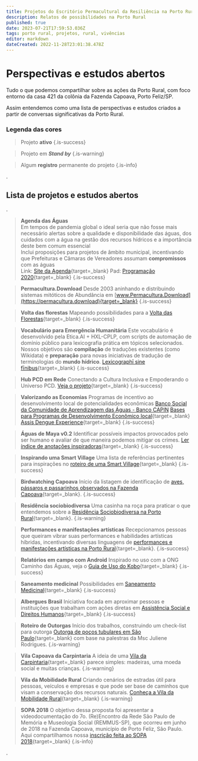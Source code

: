 ```yaml
---
title: Projetos do Escritório Permacultural da Resiliência na Porto Rural
description: Relatos de possibilidades na Porto Rural
published: true
date: 2023-07-21T17:59:53.036Z
tags: porto rural, projetos, rural, vivências
editor: markdown
dateCreated: 2022-11-28T23:01:38.478Z
---
```


# Perspectivas e estudos abertos

Tudo o que podemos compartilhar sobre as ações da Porto Rural, com foco entorno da casa 421 da colônia da Fazenda Capoava, Porto Feliz/SP. 

Assim entendemos como uma lista de perspectivas e estudos criados a partir de conversas significativas da Porto Rural.

### Legenda das cores
> Projeto **ativo**
{.is-success}

> Projeto em ***Stand by***
{.is-warning}

> Algum **registro** permanente do projeto
{.is-info}

.
## Lista de projetos e estudos abertos

.
> **Agenda das Águas**
<br>Em tempos de pandemia global o ideal seria que não fosse mais necessário alertas sobre a qualidade e disponibilidade das águas, dos cuidados com a água na gestão dos recursos hídricos e a importância deste bem comum essencial
<br>Inclui proposições para projetos de âmbito municipal, incentivando que Prefeituras e Câmaras de Vereadores assumam **compromissos** com as águas
<br>Link: [Site da Agenda](https://agenda.aguas.bio.br){target=_blank}
Pad: [Programação 2020](https://pad.aguas.cc/p/ProgramA%C3%A7%C3%A3o_2020){target=_blank}
{.is-success}

> **Permacultura.Download**
Desde 2003 aninhando e distribuindo sistemas mitóticos de Abundância em [www.Permacultura.Download](https://permacultura.download){target=_blank}
{.is-success}

> **Volta das florestas**
Mapeando possibilidades para a [Volta das Florestas](https://info.aguas.cc/porto-rural/caminhos-possiveis/mapeando-possibilidades-para-a-volta-das-florestas){target=_blank}
{.is-success}

> **Vocabulário para Emergência Humanitária**
Este vocabulário é desenvolvido pela Etica.AI + HXL-CPLP, com scripts de automação de domínio público para lexicografia prática em tópicos selecionados. Nossos objetivos são **compilação** de traduções existentes (como Wikidata) e **preparação** para novas iniciativas de tradução de terminologias do **mundo hídrico**. [Lexicographī sine fīnibus](https://github.com/EticaAI/lexicographi-sine-finibus){target=_blank}
{.is-success}


> **Hub PCD em Rede**
Conectando a Cultura Inclusiva e Empoderando o Universo PCD. [Veja o projeto](https://rafaelferraz.notion.site/rafaelferraz/Hub-PCD-em-Rede-f614db87ecd84f84a982d72046aa5406){target=_blank}
{.is-success}

> **Valorizando as Economias**
Programas de incentivo ao desenvolvimento local de potencialidades econômicas
[Banco Social da Comunidade de Aprendizagem das Águas - Banco CAPIN](https://bancocapin.ga)
[Bases para Programas de Desenvolvimento Econômico local](https://info.aguas.cc/porto-rural/caminhos-possiveis/valorizando-as-economias){target=_blank}
[Assis Dengue Experience](https://info.aguas.cc/porto-rural/caminhos-possiveis/assis-experience){target=_blank}
{.is-success}

> **Águas de Maya v0.2**
Identificar possíveis impactos provocados pelo ser humano e avaliar de que maneira podemos mitigar os crimes.
[Ler índice de anotações inspiradoras](https://info.aguas.cc/porto-rural/caminhos-possiveis/aguas-de-maya){target=_blank}
{.is-success}

> **Inspirando uma Smart Village**
Uma lista de referências pertinentes para inspirações no [roteiro de uma Smart Village](https://ciclos.aguas.ml/porto-rural/caminhos-possiveis/inspiracoes-do-roteiro-da-smart-village){target=_blank}
{.is-success}

> **Birdwatching Capoava**
Início da listagem de identificação de [aves, pássaros e passarinhos observados na Fazenda Capoava](/porto-rural/caminhos-possiveis/lista-de-aves-na-capoava){target=_blank}.
{.is-success}

> **Residência sociobiodiversa**
Uma casinha na roça para praticar o que entendemos sobre a [Residência Sociobiodiversa na Porto Rural](/porto-rural/caminhos-possiveis/residencia-sociobiodiversa){target=_blank}.
{.is-warning}

> **Performances e manifestações artísticas**
Recepcionamos pessoas que queiram vibrar suas performances e habilidades artísticas híbridas, incentivando diversas linguagens de [performances e manifestações artísticas na Porto Rural](/porto-rural/caminhos-possiveis/artes){target=_blank}.
{.is-success}

> **Relatórios em campo com Android**
Inspirado no uso com a ONG Caminho das Águas, veja o [Guia de Uso do Kobo](/plataforma/ferramentas/relatorios-android){target=_blank}
{.is-success}

> **Saneamento medicinal**
Possibilidades em [Saneamento Medicinal](/porto-rural/caminhos-possiveis/saneamento-medicinal-na-capoava){target=_blank}
{.is-success}

> **Albergues Brasil**
Iniciativa focada em aproximar pessoas e instituições que trabalham com ações diretas em   [Assistência Social e Direitos Humanos](/porto-rural/caminhos-possiveis/albergues-brasil){target=_blank}
{.is-success}

> **Roteiro de Outorgas**
Início dos trabalhos, construindo um check-list para outorga [Outorga de poços tubulares em São Paulo](/porto-rural/caminhos-possiveis/outorgas-poços-tubulares){target=_blank} com base na palestras da Msc Juliene Rodrigues.
{.is-warning}

> **Vila Capoava da Carpintaria**
A ideia de uma [Vila da Carpintaria](/porto-rural/caminhos-possiveis/vila-da-carpintaria){target=_blank} parece simples: madeiras, uma moeda social e muitas crianças.
{.is-warning}

> **Vila da Mobilidade Rural**
Criando cenários de estradas útil para pessoas, veículos e empresas e que pode ser base de caminhos que visam a conservação dos recursos naturais.
[Conheça a Vila da Mobilidade Rural](/porto-rural/caminhos-possiveis/vila-da-mobilidade){target=_blank}
{.is-warning}

> **SOPA 2018**
O objetivo dessa proposta foi apresentar a videodocumentação do 7o. (Re)Encontro da Rede São Paulo de Memória e Museologia Social (REMMUS-SP), que ocorreu em junho de 2018 na Fazenda Capoava, município de Porto Feliz, São Paulo. Aqui compartilhamos nossa [inscrição feita ao SOPA 2018](/porto-rural/sopa-chile){target=_blank}
{.is-info}


.
